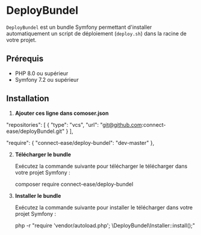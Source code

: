 # DeployBundel

`DeployBundel` est un bundle Symfony permettant d'installer automatiquement un script de déploiement (`deploy.sh`) dans la racine de votre projet.

## Prérequis

- PHP 8.0 ou supérieur
- Symfony 7.2 ou supérieur

## Installation
1. **Ajouter ces ligne dans comoser.json**
   
  "repositories": [
        {
            "type": "vcs",
            "url": "git@github.com:connect-ease/deployBundel.git"
        }
    ],

  "require": {
        "connect-ease/deploy-bundel": "dev-master"
    },


2. **Télécharger le bundle**

   Exécutez la commande suivante pour télécharger le télécharger dans votre projet Symfony :
    
   composer require connect-ease/deploy-bundel

3. **Installer le bundle**

   Exécutez la commande suivante pour installer le télécharger dans votre projet Symfony :
    
   php -r "require 'vendor/autoload.php'; \DeployBundel\Installer::install();"
